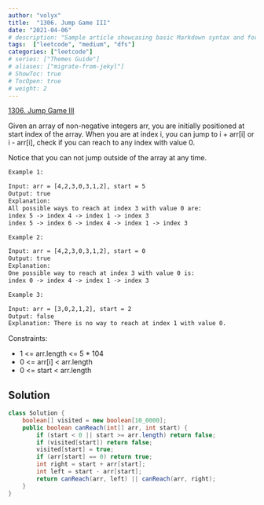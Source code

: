```yaml
---
author: "volyx"
title:  "1306. Jump Game III"
date: "2021-04-06"
# description: "Sample article showcasing basic Markdown syntax and formatting for HTML elements."
tags:  ["leetcode", "medium", "dfs"]
categories: ["leetcode"]
# series: ["Themes Guide"]
# aliases: ["migrate-from-jekyl"]
# ShowToc: true
# TocOpen: true
# weight: 2
---
```


[1306. Jump Game III](https://leetcode.com/problems/jump-game-iii/)

Given an array of non-negative integers arr, you are initially positioned at start index of the array. When you are at index i, you can jump to i + arr[i] or i - arr[i], check if you can reach to any index with value 0.

Notice that you can not jump outside of the array at any time.

```txt
Example 1:

Input: arr = [4,2,3,0,3,1,2], start = 5
Output: true
Explanation: 
All possible ways to reach at index 3 with value 0 are: 
index 5 -> index 4 -> index 1 -> index 3 
index 5 -> index 6 -> index 4 -> index 1 -> index 3 
```

```txt
Example 2:

Input: arr = [4,2,3,0,3,1,2], start = 0
Output: true 
Explanation: 
One possible way to reach at index 3 with value 0 is: 
index 0 -> index 4 -> index 1 -> index 3
```

```txt
Example 3:

Input: arr = [3,0,2,1,2], start = 2
Output: false
Explanation: There is no way to reach at index 1 with value 0.
```

Constraints:

- 1 <= arr.length <= 5 * 104
- 0 <= arr[i] < arr.length
- 0 <= start < arr.length

## Solution

```java
class Solution {
    boolean[] visited = new boolean[10_0000];
    public boolean canReach(int[] arr, int start) {
        if (start < 0 || start >= arr.length) return false;
        if (visited[start]) return false;
        visited[start] = true;
        if (arr[start] == 0) return true;
        int right = start + arr[start];
        int left = start - arr[start];
        return canReach(arr, left) || canReach(arr, right);
    }
}
```
